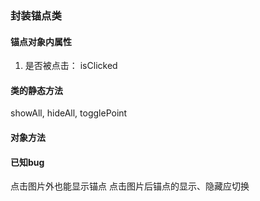 ### 封装锚点类

#### 锚点对象内属性
1. 是否被点击： isClicked


#### 类的静态方法
showAll, hideAll, togglePoint

#### 对象方法





#### 已知bug
点击图片外也能显示锚点
点击图片后锚点的显示、隐藏应切换